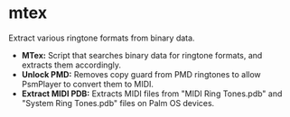 # mtex
Extract various ringtone formats from binary data.

- <b>MTex:</b> Script that searches binary data for ringtone formats, and extracts them accordingly.
- <b>Unlock PMD:</b> Removes copy guard from PMD ringtones to allow PsmPlayer to convert them to MIDI.
- <b>Extract MIDI PDB:</b> Extracts MIDI files from "MIDI Ring Tones.pdb" and "System Ring Tones.pdb" files on Palm OS devices.
